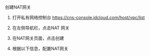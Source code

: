 创建NAT网关
1. 打开私有网络控制台 https://cns-console.jdcloud.com/host/vpc/list

2. 在左侧导航栏，点击NAT 网关

3. 在NAT网关页面，点击创建

4. 根据以下信息，配置NAT网关

